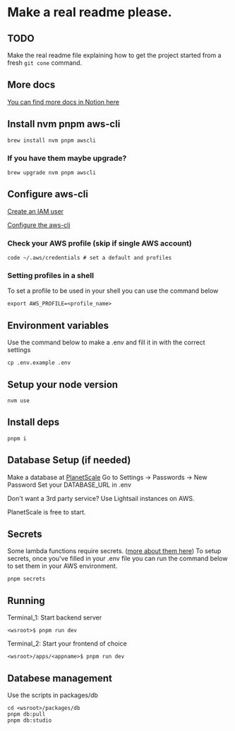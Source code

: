 # Make a real readme please.

## TODO

Make the real readme file explaining how to get the project started from a fresh `git cone` command.

## More docs
[You can find more docs in Notion here](https://www.notion.so/rollemira/Create-SST3-Turbo-55cb58971dcf40cd8371ca3de24aebef?pvs=4)

## Install nvm pnpm aws-cli

```
brew install nvm pnpm awscli
```

### If you have them maybe upgrade?

```
brew upgrade nvm pnpm awscli
```

## Configure aws-cli

[Create an IAM user](https://sst.dev/chapters/create-an-iam-user.html)

[Configure the aws-cli](https://sst.dev/chapters/configure-the-aws-cli.html#add-your-access-key-to-aws-cli)

### Check your AWS profile (skip if single AWS account)

```
code ~/.aws/credentials # set a default and profiles
```

### Setting profiles in a shell

To set a profile to be used in your shell you can use the command below

```
export AWS_PROFILE=<profile_name>
```

## Environment variables

Use the command below to make a .env and fill it in with the correct settings

```
cp .env.example .env
```

## Setup your node version

```
nvm use
```

## Install deps

```
pnpm i
```

## Database Setup (if needed)

Make a database at [PlanetScale](https://planetscale.com/)
Go to Settings -> Passwords -> New Password
Set your DATABASE_URL in .env

Don't want a 3rd party service? Use Lightsail instances on AWS.

PlanetScale is free to start.

## Secrets

Some lambda functions require secrets. ([more about them here](https://sst.dev/chapters/handling-secrets-in-sst.html))
To setup secrets, once you've filled in your .env file you can run the command below to set them in your AWS environment.

```
pnpm secrets
```

## Running

Terminal_1: Start backend server

```
<wsroot>$ pnpm run dev
```

Terminal_2: Start your frontend of choice

```
<wsroot>/apps/<appname>$ pnpm run dev
```

## Databese management

Use the scripts in packages/db

```
cd <wsroot>/packages/db
pnpm db:pull
pnpm db:studio
```
